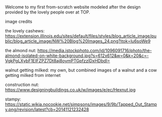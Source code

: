 Welcome to my first from-scratch website modeled after the design provided by the lovely people over at TOP.

image credits

the lovely cashews: https://extension.illinois.edu/sites/default/files/styles/blog_article_image/public/blog_article_image/NW%20Blog%20Images_24.png?itok=lu6soWe9

the almond nut: https://media.istockphoto.com/id/1096091716/photo/the-almond-isolated-on-white-background.jpg?s=612x612&w=0&k=20&c=-VgkPgLXybF1EIFZPZ7Dt8aj8oymPTGpfzzlDxHDbdI=

walnut getting milked: my own, but combined images of a walnut and a cow getting milked from internet

construction nut: https://www.designingbuildings.co.uk/w/images/e/ec/Hexnut.jpg

stampy: https://static.wikia.nocookie.net/simpsons/images/9/9b/Tapped_Out_Stampy.png/revision/latest?cb=20141121232428
